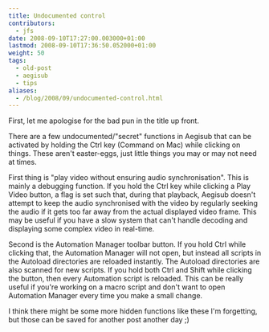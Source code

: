 ```yaml
---
title: Undocumented control
contributors:
  - jfs
date: 2008-09-10T17:27:00.003000+01:00
lastmod: 2008-09-10T17:36:50.052000+01:00
weight: 50
tags:
  - old-post
  - aegisub
  - tips
aliases:
  - /blog/2008/09/undocumented-control.html
---
```


First, let me apologise for the bad pun in the title up front.

There are a few undocumented/"secret" functions in Aegisub that can be activated by holding the Ctrl key (Command on Mac) while clicking on things. These aren't easter-eggs, just little things you may or may not need at times.

First thing is "play video without ensuring audio synchronisation". This is mainly a debugging function. If you hold the Ctrl key while clicking a Play Video button, a flag is set such that, during that playback, Aegisub doesn't attempt to keep the audio synchronised with the video by regularly seeking the audio if it gets too far away from the actual displayed video frame. This may be useful if you have a slow system that can't handle decoding and displaying some complex video in real-time.

Second is the Automation Manager toolbar button. If you hold Ctrl while clicking that, the Automation Manager will not open, but instead all scripts in the Autoload directories are reloaded instantly. The Autoload directories are also scanned for new scripts. If you hold both Ctrl and Shift while clicking the button, then every Automation script is reloaded. This can be really useful if you're working on a macro script and don't want to open Automation Manager every time you make a small change.

I think there might be some more hidden functions like these I'm forgetting, but those can be saved for another post another day ;)
